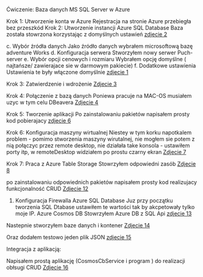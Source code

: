 Ćwiczenie: Baza danych MS SQL Server w Azure

Krok 1: Utworzenie konta w Azure
Rejestracja na stronie Azure przebiegła bez przeszkód
Krok 2: Utworzenie instancji Azure SQL Database
Baza została stowrzona korzystając z domyślnych ustawień
[zdjecie 2](2.png)

c. Wybór źródła danych
Jako źródło danych wybrałem microsoftową bazę adventure Works
d. Konfiguracja serwera
Stworzyłem nowy serwer Puch-server
e. Wybór opcji cenowych i rozmiaru
Wybrałem opcję domyślne ( najtańsze/ zawierajace sie w darmowym pakiecie)
f. Dodatkowe ustawienia
Ustawienia te były włączone domyślnie
[zdjecie 1](1.png)

Krok 3: Zatwierdzenie i wdrożenie
[Zdjecie 3](3.png)

Krok 4: Połączenie z bazą danych
Poniewa pracuje na MAC-OS musiałem uzyc w tym celu DBeavera
[Zdjecie 4](4.png)

Krok 5: Tworzenie aplikacji
Po zainstalowaniu pakietów napisałem prosty kod pobierajacy
[zdjecie 6](6.png)

Krok 6: Konfiguracja maszyny wirtualnej
Niestey w tym korku napotkalem problem - pomimo stworzenia maszyny wirutalnej, nie mogłem sie potem z nią połączyc
przez remote desktop, nie działała take konsola - ustawiłem porty itp, w remoteDesktop widziałem po prostu czarny ekran
[Zdjecie 7](7.png)

Krok 7: Praca z Azure Table Storage
Stowrzyłem odpowiedni zasób
[Zdjecie 8](8.png)

po zainstalowaniu odpowiednich pakietów napisałem prosty kod realizujacy funkcjonalność CRUD
[Zdjecie 12](12.png)

1. Konfiguracja Firewalla Azure SQL Database
Juz przy początku tworzenia SQL Dtabase ustawiłem te wartości tak by akcpetowały tylko moje IP.
Azure Cosmos DB
Stowrzyłem Azure DB z SQL Api
   [zdjecie 13](13.png)

Nastepnie stworzyłem baze danych i kontener
[Zdjecie 14](14.png)

Oraz dodałem testowo jeden plik JSON
[zdjecie 15](15.png)

Integracja z aplikacją:

Napisałem prostą aplikację (CosmosCbService i program ) do realizacji obłsugi CRUD
[Zdjecie 16](16.png)
